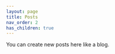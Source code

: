 ```yaml
---
layout: page
title: Posts
nav_order: 2
has_children: true
---
```


You can create new posts here like a blog. 